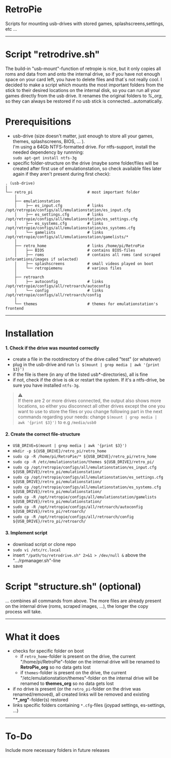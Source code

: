 # RetroPie
Scripts for mounting usb-drives with stored games, splashscreens,settings, etc ...

---

# Script "retrodrive.sh"

The build-in "usb-mount"-function of retropie is nice, but it only copies all roms and data from and onto the internal drive, so if you have not enough space on your card left, you have to delete files and that`s not really cool. I decided to make a script which mounts the most important folders from the stick to their desired locations on the internal disk, so you can run all your games directly from the usb drive. It renames the original folders to *%_org*, so they can always be restored if no usb stick is connected...automatically.

# Prerequisitions
- usb-drive (size doesn't matter, just enough to store all your games, themes, splashscreens, BIOS, ... ).\
I'm using a 64Gb NTFS-formatted drive. For ntfs-support, install the needed dependency by runnning:\
`sudo apt-get install ntfs-3g`
- specific folder-structure on the drive (maybe some folder/files will be created after first use of emulationstation, so check available files later again if they aren't present during first check):
```
. (usb-drive)
│
└── retro_pi                        # most important folder
    │ 
    ├── emulationstation
    │    ├── es_input.cfg           # links /opt/retropie/configs/all/emulationstation/es_input.cfg
    │    ├── es_settings.cfg        # links /opt/retropie/configs/all/emulationstation/es_settings.cfg
    │    ├── es_systems.cfg         # links /opt/retropie/configs/all/emulationstation/es_systems.cfg
    │    └── gamelists              # links /opt/retropie/configs/all/emulationstation/gamelists/*
    │ 
    ├── retro_home                  # links /home/pi/RetroPie
    │    ├── BIOS                   # contains BIOS-files
    │    ├── roms                   # contains all roms (and scraped inforamtions/images if selected)
    │    ├── splashscreens          # small videos played on boot
    │    └── retropiemenu           # various files
    │ 
    ├── retroarch
    │    ├── autoconfig             # links /opt/retropie/configs/all/retroarch/autoconfig
    │    └── config                 # links /opt/retropie/configs/all/retroarch/config
    │ 
    └── themes                      # themes for emulationstation's frontend
```

---

# Installation

#### 1. Check if the drive was mounted correctly

- create a file in the rootdirectory of the drive called "test" (or whatever)
- plug in the usb-drive and run `ls $(mount | grep media | awk '{print $3}')`
- if the file is there (in any of the listed usb*-directories), all is fine
- if not, check if the drive is ok or restart the system. If it's a ntfs-drive, be sure you have installed `ntfs-3g`.

> :warning:\
If there are 2 or more drives connected, the output also shows more locations, so either you disconnect all other drives except the one you want to use to store the files or you change following part in the next commands regarding your needs:
change `$(mount | grep media | awk '{print $3}')` to e.g `/media/usb0`

#### 2. Create the correct file-structure

- `USB_DRIVE=$(mount | grep media | awk '{print $3}')`
- `mkdir -p ${USB_DRIVE}/retro_pi/retro_home`
- `sudo cp -R /home/pi/RetroPie/* ${USB_DRIVE}/retro_pi/retro_home`
- `sudo cp -R /etc/emulationstation/themes ${USB_DRIVE}/retro_pi/`
- `sudo cp /opt/retropie/configs/all/emulationstation/es_input.cfg ${USB_DRIVE}/retro_pi/emulationstation/`
- `sudo cp /opt/retropie/configs/all/emulationstation/es_settings.cfg ${USB_DRIVE}/retro_pi/emulationstation/`
- `sudo cp /opt/retropie/configs/all/emulationstation/es_systems.cfg ${USB_DRIVE}/retro_pi/emulationstation/`
- `sudo cp -R /opt/retropie/configs/all/emulationstation/gamelists ${USB_DRIVE}/retro_pi/emulationstation/`
- `sudo cp -R /opt/retropie/configs/all/retroarch/autoconfig ${USB_DRIVE}/retro_pi/retroarch/`
- `sudo cp -R /opt/retropie/configs/all/retroarch/config ${USB_DRIVE}/retro_pi/retroarch/`

#### 3. Implement script

- download script or clone repo
- `sudo vi /etc/rc.local`
- insert `"/path/to/retrodrive.sh" 2>&1 > /dev/null &` above the ".../rpmanager.sh"-line
- save

# Script "structure.sh" (optional)
... combines all commands from above. The more files are already present on the internal drive (roms, scraped images, ...), the longer the copy process will take.

---

# What it does

- checks for specific folder on boot
  - if `retro_home`-folder is present on the drive, the current "/home/pi/RetroPie"-folder on the internal drive will be renamed to **RetroPie_org** so no data gets lost
  - if `themes`-folder is present on the drive, the current "/etc/emulationstation/themes"-folder on the internal drive will be renamed to **themes_org** so no data gets lost
- if no drive is present (or the `retro_pi`-folder on the drive was renamed/removed), all created links will be removed and existing **"\*_org"**-folder(s) restored
- links specific folders containing `*.cfg`-files (joypad settings, es-settings, ...)

---

# To-Do

Include more necessary folders in future releases
